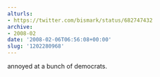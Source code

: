 ```yaml
---
alturls:
- https://twitter.com/bismark/status/682747432
archive:
- 2008-02
date: '2008-02-06T06:56:08+00:00'
slug: '1202280968'
---
```


annoyed at a bunch of democrats.

